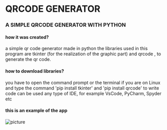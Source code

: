 # QRCODE GENERATOR
### A SIMPLE QRCODE GENERATOR WITH PYTHON
#### how it was created?
a simple qr code generator made in python
the libraries used in this program are tkinter (for the realization of the graphic part) and qrcode , to generate the qr code.
#### how to download libraries?
you have to open the command prompt or the terminal if you are on Linux and type the command 'pip install tkinter' and 'pip install qrcode'
to write code can be used any type of IDE, for example VsCode, PyCharm, Spyder etc
#### this is an example of the app

![picture]()


